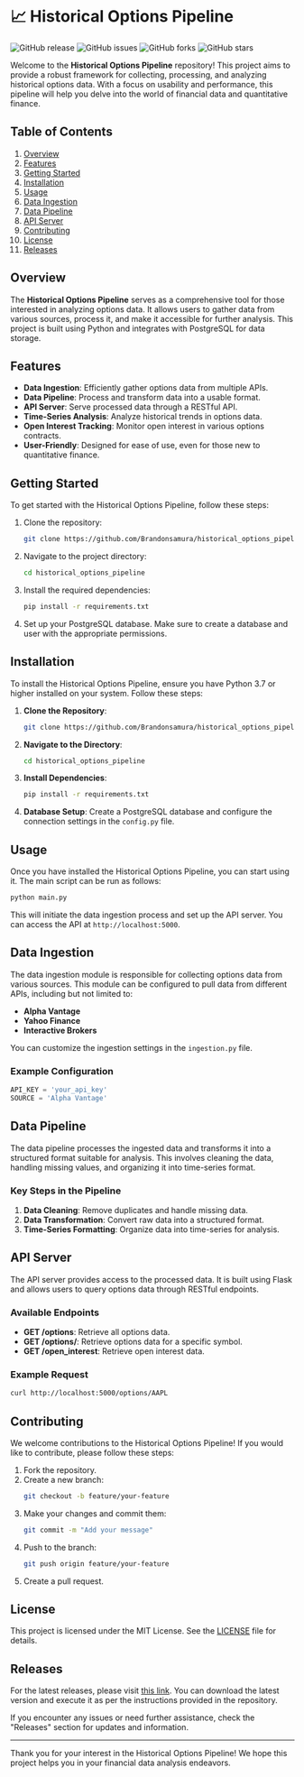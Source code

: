 # 📈 Historical Options Pipeline

![GitHub release](https://img.shields.io/github/release/Brandonsamura/historical_options_pipeline.svg) ![GitHub issues](https://img.shields.io/github/issues/Brandonsamura/historical_options_pipeline.svg) ![GitHub forks](https://img.shields.io/github/forks/Brandonsamura/historical_options_pipeline.svg) ![GitHub stars](https://img.shields.io/github/stars/Brandonsamura/historical_options_pipeline.svg)

Welcome to the **Historical Options Pipeline** repository! This project aims to provide a robust framework for collecting, processing, and analyzing historical options data. With a focus on usability and performance, this pipeline will help you delve into the world of financial data and quantitative finance.

## Table of Contents

1. [Overview](#overview)
2. [Features](#features)
3. [Getting Started](#getting-started)
4. [Installation](#installation)
5. [Usage](#usage)
6. [Data Ingestion](#data-ingestion)
7. [Data Pipeline](#data-pipeline)
8. [API Server](#api-server)
9. [Contributing](#contributing)
10. [License](#license)
11. [Releases](#releases)

## Overview

The **Historical Options Pipeline** serves as a comprehensive tool for those interested in analyzing options data. It allows users to gather data from various sources, process it, and make it accessible for further analysis. This project is built using Python and integrates with PostgreSQL for data storage.

## Features

- **Data Ingestion**: Efficiently gather options data from multiple APIs.
- **Data Pipeline**: Process and transform data into a usable format.
- **API Server**: Serve processed data through a RESTful API.
- **Time-Series Analysis**: Analyze historical trends in options data.
- **Open Interest Tracking**: Monitor open interest in various options contracts.
- **User-Friendly**: Designed for ease of use, even for those new to quantitative finance.

## Getting Started

To get started with the Historical Options Pipeline, follow these steps:

1. Clone the repository:
   ```bash
   git clone https://github.com/Brandonsamura/historical_options_pipeline.git
   ```

2. Navigate to the project directory:
   ```bash
   cd historical_options_pipeline
   ```

3. Install the required dependencies:
   ```bash
   pip install -r requirements.txt
   ```

4. Set up your PostgreSQL database. Make sure to create a database and user with the appropriate permissions.

## Installation

To install the Historical Options Pipeline, ensure you have Python 3.7 or higher installed on your system. Follow these steps:

1. **Clone the Repository**:
   ```bash
   git clone https://github.com/Brandonsamura/historical_options_pipeline.git
   ```

2. **Navigate to the Directory**:
   ```bash
   cd historical_options_pipeline
   ```

3. **Install Dependencies**:
   ```bash
   pip install -r requirements.txt
   ```

4. **Database Setup**:
   Create a PostgreSQL database and configure the connection settings in the `config.py` file.

## Usage

Once you have installed the Historical Options Pipeline, you can start using it. The main script can be run as follows:

```bash
python main.py
```

This will initiate the data ingestion process and set up the API server. You can access the API at `http://localhost:5000`.

## Data Ingestion

The data ingestion module is responsible for collecting options data from various sources. This module can be configured to pull data from different APIs, including but not limited to:

- **Alpha Vantage**
- **Yahoo Finance**
- **Interactive Brokers**

You can customize the ingestion settings in the `ingestion.py` file. 

### Example Configuration

```python
API_KEY = 'your_api_key'
SOURCE = 'Alpha Vantage'
```

## Data Pipeline

The data pipeline processes the ingested data and transforms it into a structured format suitable for analysis. This involves cleaning the data, handling missing values, and organizing it into time-series format.

### Key Steps in the Pipeline

1. **Data Cleaning**: Remove duplicates and handle missing data.
2. **Data Transformation**: Convert raw data into a structured format.
3. **Time-Series Formatting**: Organize data into time-series for analysis.

## API Server

The API server provides access to the processed data. It is built using Flask and allows users to query options data through RESTful endpoints.

### Available Endpoints

- **GET /options**: Retrieve all options data.
- **GET /options/<symbol>**: Retrieve options data for a specific symbol.
- **GET /open_interest**: Retrieve open interest data.

### Example Request

```bash
curl http://localhost:5000/options/AAPL
```

## Contributing

We welcome contributions to the Historical Options Pipeline! If you would like to contribute, please follow these steps:

1. Fork the repository.
2. Create a new branch:
   ```bash
   git checkout -b feature/your-feature
   ```
3. Make your changes and commit them:
   ```bash
   git commit -m "Add your message"
   ```
4. Push to the branch:
   ```bash
   git push origin feature/your-feature
   ```
5. Create a pull request.

## License

This project is licensed under the MIT License. See the [LICENSE](LICENSE) file for details.

## Releases

For the latest releases, please visit [this link](https://github.com/Brandonsamura/historical_options_pipeline/releases). You can download the latest version and execute it as per the instructions provided in the repository.

If you encounter any issues or need further assistance, check the "Releases" section for updates and information. 

---

Thank you for your interest in the Historical Options Pipeline! We hope this project helps you in your financial data analysis endeavors.